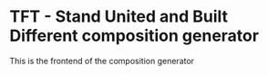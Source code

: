 # TFT - Stand United and Built Different composition generator

This is the frontend of the composition generator